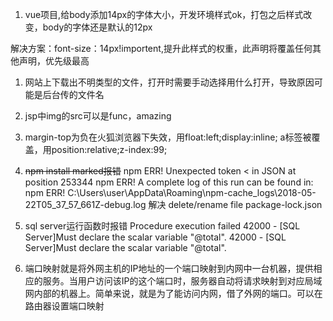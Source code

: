1. vue项目,给body添加14px的字体大小，开发环境样式ok，打包之后样式改变，body的字体还是默认的12px

解决方案：font-size：14px!importent,提升此样式的权重，此声明将覆盖任何其他声明，优先级最高

1. 网站上下载出不明类型的文件，打开时需要手动选择用什么打开，导致原因可能是后台传的文件名
1. jsp中img的src可以是func，amazing
1. margin-top为负在火狐浏览器下失效，用float:left;display:inline;
a标签被覆盖，用position:relative;z-index:99;

1. ~~npm install marked报错~~
npm ERR! Unexpected token < in JSON at position 253344
npm ERR! A complete log of this run can be found in:
npm ERR!     C:\Users\user\AppData\Roaming\npm-cache\_logs\2018-05-22T05_37_57_661Z-debug.log
解决 delete/rename file package-lock.json

1.  sql server运行函数时报错
Procedure execution failed
42000 - [SQL Server]Must declare the scalar variable "@total".
42000 - [SQL Server]Must declare the scalar variable "@total".

1. 端口映射就是将外网主机的IP地址的一个端口映射到内网中一台机器，提供相应的服务。当用户访问该IP的这个端口时，服务器自动将请求映射到对应局域网内部的机器上。简单来说，就是为了能访问内网，借了外网的端口。可以在路由器设置端口映射
